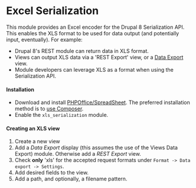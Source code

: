 # Excel Serialization

This module provides an Excel encoder for the Drupal 8 Serialization API. This
enables the XLS format to be used for data output (and potentially input,
eventually). For example:

  * Drupal 8's REST module can return data in XLS format.
  * Views can output XLS data via a 'REST Export' view, or a
    [Data Export](https://www.drupal.org/project/views_data_export) view.
  * Module developers can leverage XLS as a format when using the Serialization
    API.

#### Installation

  * Download and install
    [PHPOffice/SpreadSheet](https://github.com/PHPOffice/PhpSpreadsheet). The preferred
    installation method is to
    [use Composer](https://www.drupal.org/node/2404989).
  * Enable the `xls_serialization` module.

#### Creating an XLS view

  1. Create a new view
  1. Add a *Data Export* display (this assumes the use of the Views Data Export)
     module. Otherwise add a *REST Export* view.
  1. Check **only** 'xls' for the accepted request formats under
     `Format -> Data export -> Settings`.
  1. Add desired fields to the view.
  1. Add a path, and optionally, a filename pattern.
